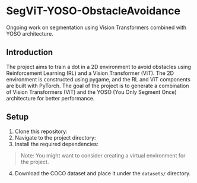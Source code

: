 # SegViT-YOSO-ObstacleAvoidance

Ongoing work on segmentation using Vision Transformers combined with YOSO architecture.

## Introduction

The project aims to train a dot in a 2D environment to avoid obstacles using Reinforcement Learning (RL) and a Vision Transformer (ViT). The 2D environment is constructed using pygame, and the RL and ViT components are built with PyTorch. The goal of the project is to generate a combination of Vision Transformers (ViT) and the YOSO (You Only Segment Once) architecture for better performance. 

## Setup

1. Clone this repository:
2. Navigate to the project directory: 
3. Install the required dependencies:
> Note: You might want to consider creating a virtual environment for the project.

4. Download the COCO dataset and place it under the `datasets/` directory.



